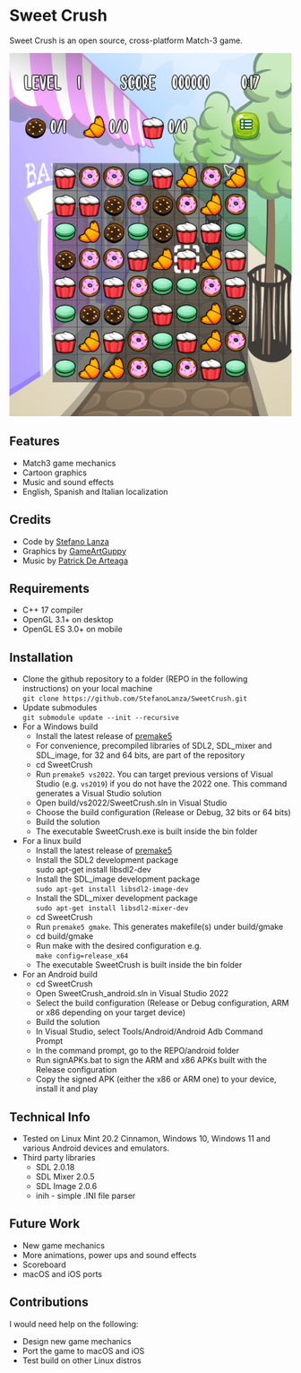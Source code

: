 # Sweet Crush
Sweet Crush is an open source, cross-platform Match-3 game.

![Screenshot](misc/screenshot.png)

## Features
* Match3 game mechanics
* Cartoon graphics
* Music and sound effects
* English, Spanish and Italian localization

## Credits
* Code by [Stefano Lanza](steflanz@gmail.com)
* Graphics by [GameArtGuppy](https://www.gameartguppy.com)
* Music by [Patrick De Arteaga](https://patrickdearteaga.com)

## Requirements
* C++ 17 compiler
* OpenGL 3.1+ on desktop
* OpenGL ES 3.0+ on mobile

## Installation
* Clone the github repository to a folder (REPO in the following instructions) on your local machine<br>
  `git clone https://github.com/StefanoLanza/SweetCrush.git`
* Update submodules <br>
  `git submodule update --init --recursive`
* For a Windows build
  * Install the latest release of [premake5](https://premake.github.io/download)
  * For convenience, precompiled libraries of SDL2, SDL_mixer and SDL_image, for 32 and 64 bits, are part of the repository
  * cd SweetCrush
  * Run `premake5 vs2022`. You can target previous versions of Visual Studio (e.g. `vs2019`) if you do not have the 2022 one.
    This command generates a Visual Studio solution
  * Open build/vs2022/SweetCrush.sln in Visual Studio
  * Choose the build configuration (Release or Debug, 32 bits or 64 bits)
  * Build the solution
  * The executable SweetCrush.exe is built inside the bin folder
* For a linux build
  * Install the latest release of [premake5](https://premake.github.io/download)
  * Install the SDL2 development package <br>
  sudo apt-get install libsdl2-dev
  * Install the SDL_image development package <br>
   `sudo apt-get install libsdl2-image-dev`
  * Install the SDL_mixer development package  <br>
  `sudo apt-get install libsdl2-mixer-dev`
  * cd SweetCrush
  * Run `premake5 gmake`. This generates makefile(s) under build/gmake
  * cd build/gmake
  * Run make with the desired configuration e.g. <br>`make config=release_x64`
  * The executable SweetCrush is built inside the bin folder
* For an Android build
  * cd SweetCrush
  * Open SweetCrush_android.sln in Visual Studio 2022
  * Select the build configuration (Release or Debug configuration, ARM or x86 depending on your target device)
  * Build the solution
  * In Visual Studio, select Tools/Android/Android Adb Command Prompt
  * In the command prompt, go to the REPO/android folder
  * Run signAPKs.bat to sign the ARM and x86 APKs built with the Release configuration
  * Copy the signed APK (either the x86 or ARM one) to your device, install it and play

## Technical Info
* Tested on Linux Mint 20.2 Cinnamon, Windows 10, Windows 11 and various Android devices and emulators.
* Third party libraries
  * SDL 2.0.18
  * SDL Mixer 2.0.5
  * SDL Image 2.0.6
  * inih - simple .INI file parser

## Future Work
* New game mechanics
* More animations, power ups and sound effects
* Scoreboard
* macOS and iOS ports

## Contributions
I would need help on the following:
* Design new game mechanics
* Port the game to macOS and iOS
* Test build on other Linux distros
